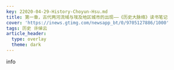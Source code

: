 ```yaml
---
key: 22020-04-29-History-Choyun-Hsu.md
title: 第一章，古代两河流域与埃及地区城市的出现——《历史大脉络》读书笔记
cover: 'https://inews.gtimg.com/newsapp_bt/0/9705127886/1000'
tags: 历史 许倬云
article_header:
  type: overlay
  theme: dark
---
```


info
